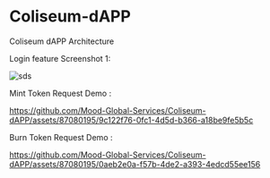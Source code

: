 # Coliseum-dAPP
Coliseum dAPP Architecture

Login feature Screenshot 1:

![sds](https://github.com/Mood-Global-Services/Coliseum-dAPP/assets/87080195/8dc391ba-4bc8-42b6-b91d-42ce505897ed)


Mint Token Request Demo :

https://github.com/Mood-Global-Services/Coliseum-dAPP/assets/87080195/9c122f76-0fc1-4d5d-b366-a18be9fe5b5c

Burn Token Request Demo :

https://github.com/Mood-Global-Services/Coliseum-dAPP/assets/87080195/0aeb2e0a-f57b-4de2-a393-4edcd55ee156

